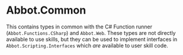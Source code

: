 # Abbot.Common

This contains types in common with the C# Function runner (`Abbot.Functions.CSharp`) and `Abbot.Web`. These types are not directly available to use skills, but they can be used to implement interfaces in `Abbot.Scripting.Interfaces` which _are_ available to user skill code.